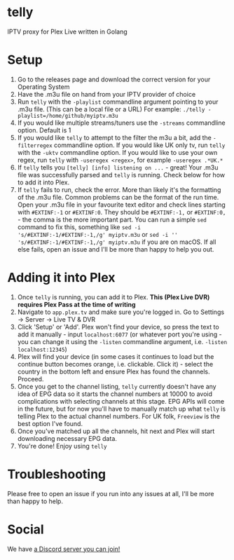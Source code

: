 # telly

IPTV proxy for Plex Live written in Golang

# Setup

1) Go to the releases page and download the correct version for your Operating System
2) Have the .m3u file on hand from your IPTV provider of choice
3) Run `telly` with the `-playlist` commandline argument pointing to your .m3u file. (This can be a local file or a URL) For example: `./telly -playlist=/home/github/myiptv.m3u`  
4) If you would like multiple streams/tuners use the `-streams` commandline option. Default is 1
5) If you would like `telly` to attempt to the filter the m3u a bit, add the `-filterregex` commandline option. If you would like UK only tv, run `telly` with the `-uktv` commandline option. If you would like to use your own regex, run `telly` with `-useregex <regex>`, for example `-useregex .*UK.*`
6) If `telly` tells you `[telly] [info] listening on ...` - great! Your .m3u file was successfully parsed and `telly` is running. Check below for how to add it into Plex.
7) If `telly` fails to run, check the error. More than likely it's the formatting of the .m3u file. Common problems can be the format of the run time. Open your .m3u file in your favourite text editor and check lines starting with `#EXTINF:-1` or `#EXTINF:0`. They should be `#EXTINF:-1,` or `#EXTINF:0,` - the comma is the more important part. You can run a simple `sed` command to fix this, something like `sed -i 's/#EXTINF:-1/#EXTINF:-1,/g' myiptv.m3u` or `sed -i '' 's/#EXTINF:-1/#EXTINF:-1,/g' myiptv.m3u` if you are on macOS. If all else fails, open an issue and I'll be more than happy to help you out.


# Adding it into Plex

1) Once `telly` is running, you can add it to Plex. **This (Plex Live DVR) requires Plex Pass at the time of writing**
2) Navigate to `app.plex.tv` and make sure you're logged in. Go to Settings -> Server -> Live TV & DVR
3) Click 'Setup' or 'Add'. Plex won't find your device, so press the text to add it manually - input `localhost:6077` (or whatever port you're using - you can change it using the `-listen` commandline argument, i.e. `-listen localhost:12345`)
4) Plex will find your device (in some cases it continues to load but the continue button becomes orange, i.e. clickable. Click it) - select the country in the bottom left and ensure Plex has found the channels. Proceed.
5) Once you get to the channel listing, `telly` currently doesn't have any idea of EPG data so it starts the channel numbers at 10000 to avoid complications with selecting channels at this stage. EPG APIs will come in the future, but for now you'll have to manually match up what `telly` is telling Plex to the actual channel numbers. For UK folk, `Freeview` is the best option I've found.
6) Once you've matched up all the channels, hit next and Plex will start downloading necessary EPG data.
7) You're done! Enjoy using `telly`

# Troubleshooting

Please free to open an issue if you run into any issues at all, I'll be more than happy to help.

# Social

We have [a Discord server you can join!](https://discord.gg/bnNC8qX)
